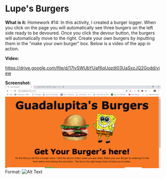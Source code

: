 # Lupe's Burgers

**What is it:**
Homework #14:
In this activity, I created a burger logger. When you click on the page you will automatically see three burgers on the left side ready to be devoured. Once you click the devour button, the burgers will automatically move to the right. Create your own burgers by inputting them in the "make your own burger" box. Below is a video of the app in action.


**Video:**

https://drive.google.com/file/d/17lvSWUbYUaf6qUqzdj03UaSxzJQ2Godd/view



**Screenshot:**
![Item Purchase](public/assets/img/Guadalupitas.png)
Format: ![Alt Text](url)